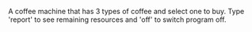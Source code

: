 A coffee machine that has 3 types of coffee and select one to buy. Type 'report' to see remaining resources and 'off' to switch program off.
